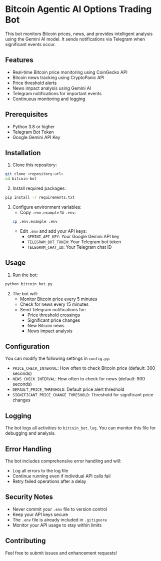# Bitcoin Agentic AI Options Trading Bot

This bot monitors Bitcoin prices, news, and provides intelligent analysis using the Gemini AI model. It sends notifications via Telegram when significant events occur.

## Features

- Real-time Bitcoin price monitoring using CoinGecko API
- Bitcoin news tracking using CryptoPanic API
- Price threshold alerts
- News impact analysis using Gemini AI
- Telegram notifications for important events
- Continuous monitoring and logging

## Prerequisites

- Python 3.8 or higher
- Telegram Bot Token
- Google Gemini API Key

## Installation

1. Clone this repository:
```bash
git clone <repository-url>
cd bitcoin-bot
```

2. Install required packages:
```bash
pip install -r requirements.txt
```

3. Configure environment variables:
   - Copy `.env.example` to `.env`:
   ```bash
   cp .env.example .env
   ```
   - Edit `.env` and add your API keys:
     - `GEMINI_API_KEY`: Your Google Gemini API key
     - `TELEGRAM_BOT_TOKEN`: Your Telegram bot token
     - `TELEGRAM_CHAT_ID`: Your Telegram chat ID

## Usage

1. Run the bot:
```bash
python bitcoin_bot.py
```

2. The bot will:
   - Monitor Bitcoin price every 5 minutes
   - Check for news every 15 minutes
   - Send Telegram notifications for:
     - Price threshold crossings
     - Significant price changes
     - New Bitcoin news
     - News impact analysis

## Configuration

You can modify the following settings in `config.py`:
- `PRICE_CHECK_INTERVAL`: How often to check Bitcoin price (default: 300 seconds)
- `NEWS_CHECK_INTERVAL`: How often to check for news (default: 900 seconds)
- `DEFAULT_PRICE_THRESHOLD`: Default price alert threshold
- `SIGNIFICANT_PRICE_CHANGE_THRESHOLD`: Threshold for significant price changes

## Logging

The bot logs all activities to `bitcoin_bot.log`. You can monitor this file for debugging and analysis.

## Error Handling

The bot includes comprehensive error handling and will:
- Log all errors to the log file
- Continue running even if individual API calls fail
- Retry failed operations after a delay

## Security Notes

- Never commit your `.env` file to version control
- Keep your API keys secure
- The `.env` file is already included in `.gitignore`
- Monitor your API usage to stay within limits

## Contributing

Feel free to submit issues and enhancement requests! 